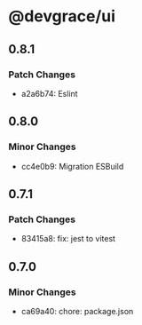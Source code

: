 # @devgrace/ui

## 0.8.1

### Patch Changes

- a2a6b74: Eslint

## 0.8.0

### Minor Changes

- cc4e0b9: Migration ESBuild

## 0.7.1

### Patch Changes

- 83415a8: fix: jest to vitest

## 0.7.0

### Minor Changes

- ca69a40: chore: package.json

